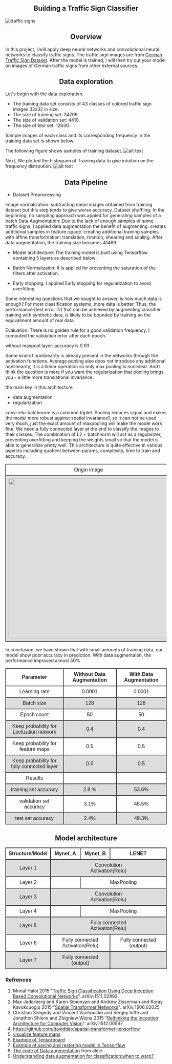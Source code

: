 ## Building a Traffic Sign Classifier

![traffic signs](img/traffic_signs.png)

Overview
---
In this project, I will apply deep neural networks and convolutional neural networks to classify traffic signs. The traffic sign images are from [German Traffic Sign Dataset](http://benchmark.ini.rub.de/?section=gtsrb&subsection=dataset). After the model is trained, I will then try out your model on images of German traffic signs from other external sources.

Data exploration
---
Let's begin with the data exploration. 

* The training data set consists of 43 classes of colored traffic sign images 32x32 in size.
* The size of training set: 34799 
* The size of validation set: 4410.
* The size of test set: 12630.

Sample images of each class and its corresponding frequency in the training data set is shown below. 

[//]: # (Image References)

[image1]: ./img/dataset_samples.png "Dataset Samples Visualization"
[image2]: ./img/dataset_hist.png "Training Dataset Histogram"
[image9]: ./img/distribution_of_class_frequency.png "Training Dataset probability distribution"
[image3]: ./img/confusion_matrix.png "Confustion matrix of validation dataset"
[image4]: ./img/test_samples.png "Test Samples"
[image5]: ./img/test_samples_reuslts.png "Test Samples Results "
[image6]: ./img/inception_layer_featuremaps.png "Featuremaps visualization of Inception layer 1"
[image7]: ./img/inception_block.png "Inception Block"
[image8]: ./img/Network_model.png "Network Model"

The following figure shows samples of training dataset.
![alt text][image1]

Next, We plotted the histogram of Training data to give intuition on the frequency distrpution.
![alt text][image2]

Data Pipeline
---

* Dataset Preprocessing

Image normalization: subtracting mean images obtained from training dataset but this step tends to give worse accuracy. 
Dataset shuffling: In the beginning, no sampling approach was appied for generating samples of a batch 
Data Augmentation: Due to the lack of enough samples of some traffic signs, I applied data augmentation the benefit of augmenting. creates additional samples in feature-space. creating additional training samples with affine transformation: translation, rotation, shearing and scaling. After data augmentation, the training size becomes 41469.

* Model architecture: The training model is built using Tensorflow containing 5 layers as described below:

* Batch Normalizaion: It is applied for preventing the saturation of the filters after activation.

* Early stopping: I applied Early stopping for regularization to avoid overfitting

Some interesting questions that we sought to answer, is how much data is enough? For most classification systems, more data is better. Thus, the performance (test error %) that can be achieved by augmenting classifier training with synthetic data, is likely to be bounded by training on the equivalment amount of real data.

Evaluation: There is no golden rule for a good validation frequency. I computed the validation error after each epoch.

without maxpool layer: accuracy is 0.93

Some kind of nonlinearity is already present in the networks through the activation functions. Average pooling also does not introduce any additional nonlinearity, it is a linear operation so only max pooling is nonlinear. And I think the question is more if you want the regularization that pooling brings you - a little more translational invariance.


the main key in this architecture

* data augmentation
* regularization

conv-relu-batchnorm is a common triplet.
Pooling reduces signal and makes the model more robust against spatial invariance1, so it can not be used very much, just the exact amount of maxpooling will make the model work fine.
We need a fully connected layer at the end to classify the images to their classes. The combination of L2 + batchnorm will act as a regularizer, preventing overfitting and keeping the weights small so that the model is able to generalize pretty well.
This architecture is quite effective in various aspects including quotient between params, complexity, time to train and accuracy.



<table>
	<tr>
		<td>Origin image</td>
		<td>Affine Transformed images</td>
	</tr> 
	<tr>
		<td><img src='./img/sample_traffic_sign.jpg' style='width: 500px;'></td>
		<td><img src='./img/dataAugment.png' style='width: 500px;'></td>
	</tr>
</table>

In conclusion, we have shown that with small amounts of training data, our model show poor accuracy in prediction. With data augmentaion, the performance improved almost 50%

| Parameter         						| Without Data Augmentation	| With Data Augmentation |
|:-----------------------------------------:|:-------------------------:|:----------------------:| 
| Learning rate        						| 0.0001   					| 	0.0001				 |
| Batch size        						| 128   					| 	128					 |
| Epoch count        						| 50   						| 	50					 |
| Keep probability for Loclization network  | 0.4   					| 	0.4					 |
| Keep probability for feature maps        	| 0.5   					| 	0.5					|
| Keep probability for fully connected layer| 0.5  						| 	0.5					|
| Results        							|    						| 						|
| training set accuracy        				| 2.8 %						| 53.6%					|	
| validation set accuracy        			| 3.1%						| 48.5%					|
| test set accuracy        					| 2.4%						| 49.3%					|

<style>
table {
    font-family: arial, sans-serif;
    border-collapse: collapse;
    width: 100%;
}

td, th {
    border: 2px solid #333333;
    text-align: center;
    padding: 8px;

}

h2{
	text-align: center;
}

tr:nth-child(even) {
    background-color: #dddddd;
}
</style>
<h2>Model architecture</h2>

<table>
  <tr>
    <th>Structure/Model</th>
    <th>Mynet_A</th>
    <th>Mynet_B</th>
    <th>LENET</th>
  </tr>
  <tr>
    <td>Layer 1</td>
    <td colspan=3>Convolution<br>Activation(Relu)</td>
  </tr>
  <tr>
    <td>Layer 2</td>
    <td></td>
    <td colspan=2>MaxPooling</td>
  </tr>
  <tr>
    <td>Layer 3</td>
    <td colspan=3>Convolution<br>Activation(Relu)</td>
  </tr>
  <tr>
    <td>Layer 4</td>
    <td></td>
    <td colspan=2>MaxPooling</td>
  </tr>
  <tr>
    <td>Layer 5</td>
    <td colspan=3>Fully connected<br>Activation(Relu)</td>
  </tr>
  <tr>
    <td>Layer 6</td>
    <td colspan=2>Fully connected<br>Activation(Relu)</td>
    <td>Fully connected (output)</td>
  </tr>
  <tr>
    <td>Layer 7</td>
    <td colspan=2>Fully connected (output)</td>
    <td></td>
  </tr>
</table>

### Refrences

1. Mrinal Haloi 2015 "[Traffic Sign Classification Using Deep Inception Based Convolutional Networks](https://arxiv.org/abs/1511.02992)". arXiv:1511.02992
2. Max Jaderberg and Karen Simonyan and Andrew Zisserman and Koray Kavukcuoglu 2015 "[Spatial Transformer Networks](https://arxiv.org/abs/1506.02025)". arXiv:1506.02025
3. Christian Szegedy and Vincent Vanhoucke and Sergey Ioffe and Jonathon Shlens and Zbigniew Wojna 2015 "[Rethinking the Inception Architecture for Computer Vision](https://arxiv.org/abs/1512.00567)". arXiv:1512.00567
4. https://github.com/daviddao/spatial-transformer-tensorflow
5. [visualize feature maps](http://cs231n.stanford.edu/slides/2017/cs231n_2017_lecture12.pdf)
6. [Example of Tensorboard](https://github.com/aymericdamien/TensorFlow-Examples/blob/master/examples/4_Utils/tensorboard_basic.py)
7. [Example of saving and restoring model in Tensorflow](https://github.com/aymericdamien/TensorFlow-Examples/blob/master/examples/4_Utils/save_restore_model.py)
8. [The code of Data augmentation](https://github.com/aleju/imgaug) from aleje.
9. [Understanding data augmentation for classification:when to warp?](https://arxiv.org/pdf/1609.08764.pdf)
